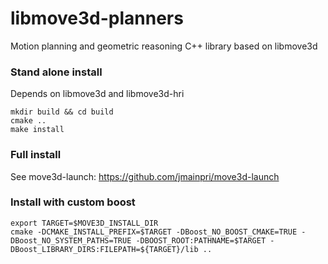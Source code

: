 libmove3d-planners
==================

Motion planning and geometric reasoning C++ library based on libmove3d

### Stand alone install

Depends on libmove3d and libmove3d-hri

    mkdir build && cd build
    cmake ..
    make install
    
### Full install

See move3d-launch: https://github.com/jmainpri/move3d-launch

### Install with custom boost

    export TARGET=$MOVE3D_INSTALL_DIR
    cmake -DCMAKE_INSTALL_PREFIX=$TARGET -DBoost_NO_BOOST_CMAKE=TRUE -DBoost_NO_SYSTEM_PATHS=TRUE -DBOOST_ROOT:PATHNAME=$TARGET -DBoost_LIBRARY_DIRS:FILEPATH=${TARGET}/lib ..

